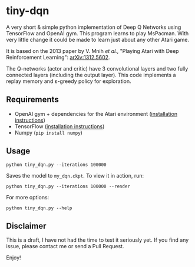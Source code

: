# tiny-dqn

A very short & simple python implementation of Deep Q Networks using TensorFlow and OpenAI gym. This program learns to play MsPacman. With very little change it could be made to learn just about any other Atari game.

It is based on the 2013 paper by V. Mnih _et al._, "Playing Atari with Deep Reinforcement Learning": [arXiv:1312.5602](https://arxiv.org/pdf/1312.5602v1.pdf).

The Q-networks (actor and critic) have 3 convolutional layers and two fully connected layers (including the output layer). This code implements a replay memory and ɛ-greedy policy for exploration.

## Requirements

* OpenAI gym + dependencies for the Atari environment ([installation instructions](https://github.com/openai/gym#installation))
* TensorFlow ([installation instructions](https://www.tensorflow.org/versions/master/get_started/os_setup.html))
* Numpy (`pip install numpy`)

## Usage

    python tiny_dqn.py --iterations 100000

Saves the model to `my_dqn.ckpt`. To view it in action, run:

    python tiny_dqn.py --iterations 100000 --render

For more options:

    python tiny_dqn.py --help

## Disclaimer
This is a draft, I have not had the time to test it seriously yet. If you find any issue, please contact me or send a Pull Request.

Enjoy!